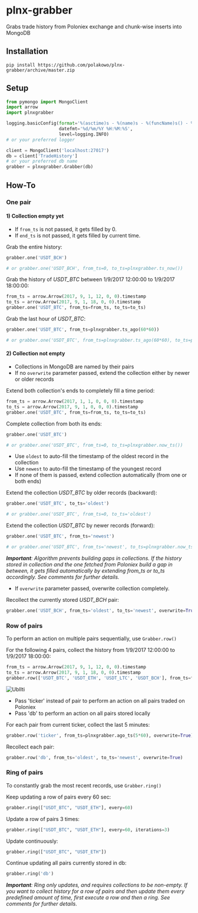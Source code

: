 # plnx-grabber
Grabs trade history from Poloniex exchange and chunk-wise inserts into MongoDB

## Installation

```
pip install https://github.com/polakowo/plnx-grabber/archive/master.zip
```

## Setup

```python
from pymongo import MongoClient
import arrow
import plnxgrabber

logging.basicConfig(format='%(asctime)s - %(name)s - %(funcName)s() - %(levelname)s - %(message)s',
                    datefmt='%d/%m/%Y %H:%M:%S',
                    level=logging.INFO)
# or your preferred logger

client = MongoClient('localhost:27017')
db = client['TradeHistory']
# or your preferred db name
grabber = plnxgrabber.Grabber(db)
```

## How-To

### One pair

#### 1) Collection empty yet

- If `from_ts` is not passed, it gets filled by 0.
- If `end_ts` is not passed, it gets filled by current time.

Grab the entire history:
```python
grabber.one('USDT_BCH')

# or grabber.one('USDT_BCH', from_ts=0, to_ts=plnxgrabber.ts_now())
```

Grab the history of *USDT_BTC* between 1/9/2017 12:00:00 to 1/9/2017 18:00:00:
```python
from_ts = arrow.Arrow(2017, 9, 1, 12, 0, 0).timestamp
to_ts = arrow.Arrow(2017, 9, 1, 18, 0, 0).timestamp
grabber.one('USDT_BTC', from_ts=from_ts, to_ts=to_ts)
```

Grab the last hour of *USDT_BTC*:
```python
grabber.one('USDT_BTC', from_ts=plnxgrabber.ts_ago(60*60))

# or grabber.one('USDT_BTC', from_ts=plnxgrabber.ts_ago(60*60), to_ts=plnxgrabber.ts_now())
```

#### 2) Collection not empty

- Collections in MongoDB are named by their pairs
- If no `overwrite` parameter passed, extend the collection either by newer or older records

Extend both collection's ends to completely fill a time period:
```python
from_ts = arrow.Arrow(2017, 1, 1, 0, 0, 0).timestamp
to_ts = arrow.Arrow(2017, 9, 1, 0, 0, 0).timestamp
grabber.one('USDT_BTC', from_ts=from_ts, to_ts=to_ts)
```

Complete collection from both its ends:
```python
grabber.one('USDT_BTC')

# or grabber.one('USDT_BTC', from_ts=0, to_ts=plnxgrabber.now_ts())
```

- Use `oldest` to auto-fill the timestamp of the oldest record in the collection
- Use `newest` to auto-fill the timestamp of the youngest record
- If none of them is passed, extend collection automatically (from one or both ends)

Extend the collection *USDT_BTC* by older records (backward):
```python
grabber.one('USDT_BTC', to_ts='oldest')

# or grabber.one('USDT_BTC', from_ts=0, to_ts='oldest')
```

Extend the collection *USDT_BTC* by newer records (forward):
```python
grabber.one('USDT_BTC', from_ts='newest')

# or grabber.one('USDT_BTC', from_ts='newest', to_ts=plnxgrabber.now_ts())
```

***Important**: Algorithm prevents building gaps in collections. If the history stored in collection and the one fetched from Poloniex build a gap in between, it gets filled automatically by extending from_ts or to_ts accordingly. See comments for further details.*

- If `overwrite` parameter passed, overwrite collection completely.

Recollect the currently stored *USDT_BCH* pair:
```python
grabber.one('USDT_BCH', from_ts='oldest', to_ts='newest', overwrite=True)
```

### Row of pairs

To perform an action on multiple pairs sequentially, use `Grabber.row()`

For the following 4 pairs, collect the history from 1/9/2017 12:00:00 to 1/9/2017 18:00:00:
```python
from_ts = arrow.Arrow(2017, 9, 1, 12, 0, 0).timestamp
to_ts = arrow.Arrow(2017, 9, 1, 18, 0, 0).timestamp
grabber.row(['USDT_BTC', 'USDT_ETH', 'USDT_LTC', 'USDT_BCH'], from_ts=from_ts, to_ts=to_ts, overwrite=True)
```

![UbIlti](https://i.makeagif.com/media/9-18-2017/UbIlti.gif)

* Pass 'ticker' instead of pair to perform an action on all pairs traded on Poloniex
* Pass 'db' to perform an action on all pairs stored locally

For each pair from current ticker, collect the last 5 minutes:
```python
grabber.row('ticker', from_ts=plnxgrabber.ago_ts(5*60), overwrite=True)
```

Recollect each pair:
```python
grabber.row('db', from_ts='oldest', to_ts='newest', overwrite=True)
```

### Ring of pairs

To constantly grab the most recent records, use `Grabber.ring()`

Keep updating a row of pairs every 60 sec:
```python
grabber.ring(["USDT_BTC", "USDT_ETH"], every=60)
```

Update a row of pairs 3 times:
```python
grabber.ring(["USDT_BTC", "USDT_ETH"], every=60, iterations=3)
```

Update continuously:
```python
grabber.ring(["USDT_BTC", "USDT_ETH"])
```

Continue updating all pairs currently stored in db:
```python
grabber.ring('db')
```

***Important**: Ring only updates, and requires collections to be non-empty. If you want to collect history for a row of pairs and then update them every predefined amount of time, first execute a row and then a ring. See comments for further details.*
